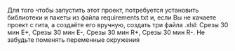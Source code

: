 Для того чтобы запустить этот проект, потребуется установить библиотеки и пакеты из файла requirements.txt и, если
Вы не качаете проект с гита, а создаёте его вручную, создать три файла .xlsl: Срезы 30 мин E+, Срезы 30 мин E-,
Срезы 30 мин R+, Срезы 30 мин R-. Не забудьте поменять переменные окружения